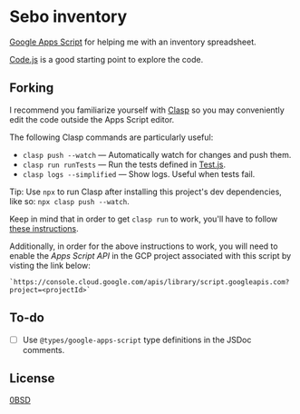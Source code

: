 # Sebo inventory

[Google Apps Script](https://developers.google.com/apps-script) for helping me
with an inventory spreadsheet.

[Code.js](src/Code.js) is a good starting point to explore the code.

## Forking

I recommend you familiarize yourself with
[Clasp](https://github.com/google/clasp) so you may conveniently edit the code
outside the Apps Script editor.

The following Clasp commands are particularly useful:

- `clasp push --watch` — Automatically watch for changes and push them.
- `clasp run runTests` — Run the tests defined in [Test.js](src/Test.js).
- `clasp logs --simplified` — Show logs. Useful when tests fail.

Tip: Use `npx` to run Clasp after installing this project's dev dependencies,
like so: `npx clasp push --watch`.

Keep in mind that in order to get `clasp run` to work, you'll have to follow 
[these instructions](https://github.com/google/clasp/blob/master/docs/run.md).

Additionally, in order for the above instructions to work, you will need to
enable the _Apps Script API_ in the GCP project associated with this script by
visting the link below:

	`https://console.cloud.google.com/apis/library/script.googleapis.com?project=<projectId>`

## To-do

- [ ] Use `@types/google-apps-script` type definitions in the JSDoc comments.

## License

[0BSD](LICENSE)
